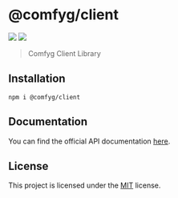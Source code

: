 # @comfyg/client

[![](https://img.shields.io/npm/v/@comfyg/client?style=flat-square)](https://www.npmjs.com/package/@comfyg/client)
[![](https://img.shields.io/github/license/DavidVollmers/Comfyg?style=flat-square)](https://github.com/DavidVollmers/Comfyg/blob/main/LICENSE.txt)

> Comfyg Client Library

## Installation

```shell
npm i @comfyg/client
```

## Documentation

You can find the official API documentation [here](https://docs.comfyg.com/docs/TODO.html).

## License

This project is licensed under the [MIT](https://github.com/DavidVollmers/Comfyg/blob/main/LICENSE.txt) license.
